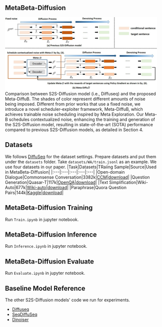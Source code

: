 ## MetaBeta-Diffusion
![Image Alt text](/img/Meta_DiffuB.jpg)
Comparison between S2S-Diffusion model (i.e., Diffuseq) and the proposed Meta-DiffuB. The shades of color represent different amounts of noise being imposed. Different from prior works that use a fixed noise, we introduce a novel scheduler-exploiter framework, Meta-DiffuB, which achieves trainable noise scheduling inspired by Meta Exploration. Our Meta-B schedules contextualized noise, enhancing the training and generation of the S2S-Diffusion model, resulting in state-of-the-art (SOTA) performance compared to previous S2S-Diffusion models, as detailed in Section 4.

## Datasets
We follows [DiffuSeq](https://github.com/Shark-NLP/DiffuSeq/tree/main) for the dataset settings.
Prepare datasets and put them under the `datasets` folder. 
Take `datasets/WA/train.jsonl` as an example. We use four datasets in our paper.
|Task|Datasets|TRaiing Sample|Source|Used in MetaBeta-Diffusion|
|:---|:---|:---|:---|:---|
|Open-domain Dialogue|Commonsense Conversation|3382k|[CCM](https://github.com/thu-coai/ccm)|[download](https://drive.google.com/drive/folders/1nDqh-bGte9QfTneCEb8NmCn3rNMJx67H?usp=sharing)|
|Question Generation|Quasar-T|117k|[OpenQA](https://github.com/thunlp/OpenQA)|[download](https://drive.google.com/drive/folders/1VrrUwd09DK9oA29yX96zBMopUUvv0KWF?usp=sharing)|
|Text Simplification|Wiki-Auto|677k|[Wiki-auto](https://github.com/chaojiang06/wiki-auto)|[download](https://drive.google.com/drive/folders/1ASIqRJru9ZwNF95e5ESPsveE7YcpZOjv?usp=sharing)|
|Paraphrase|Quora Question Pairs|144k|[Kaggle](https://www.kaggle.com/c/quora-question-pairs)|[download](https://drive.google.com/drive/folders/150SkknKILNm1H9gnwyUxwDxtrc2p84DJ?usp=sharing)|

## MetaBeta-Diffusion Training
Run `Train.ipynb` in jupyter notebook.

## MetaBeta-Diffusion Inference
Run `Inference.ipynb` in jupyter notebook.

## MetaBeta-Diffusion Evaluate
Run `Evaluate.ipynb` in jupyter notebook.

## Baseline Model Reference
The other S2S-Diffusion models' code we run for experiments.
- [Diffuseq](https://github.com/Shark-NLP/DiffuSeq)
- [SeqDiffuSeq](https://github.com/Yuanhy1997/SeqDiffuSeq)
- [Dinoiser](github.com/yegcjs/DINOISER)

<!--
**metabeta-diffusion/metabeta-diffusion** is a ✨ _special_ ✨ repository because its `README.md` (this file) appears on your GitHub profile.

Here are some ideas to get you started:

- 🔭 I’m currently working on ...
- 🌱 I’m currently learning ...
- 👯 I’m looking to collaborate on ...
- 🤔 I’m looking for help with ...
- 💬 Ask me about ...
- 📫 How to reach me: ...
- 😄 Pronouns: ...
- ⚡ Fun fact: ...
-->
